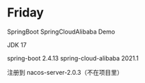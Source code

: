 # Friday
SpringBoot SpringCloudAlibaba Demo

JDK 17

spring-boot 2.4.13
spring-cloud-alibaba 2021.1

注册到 nacos-server-2.0.3（不在项目里）
